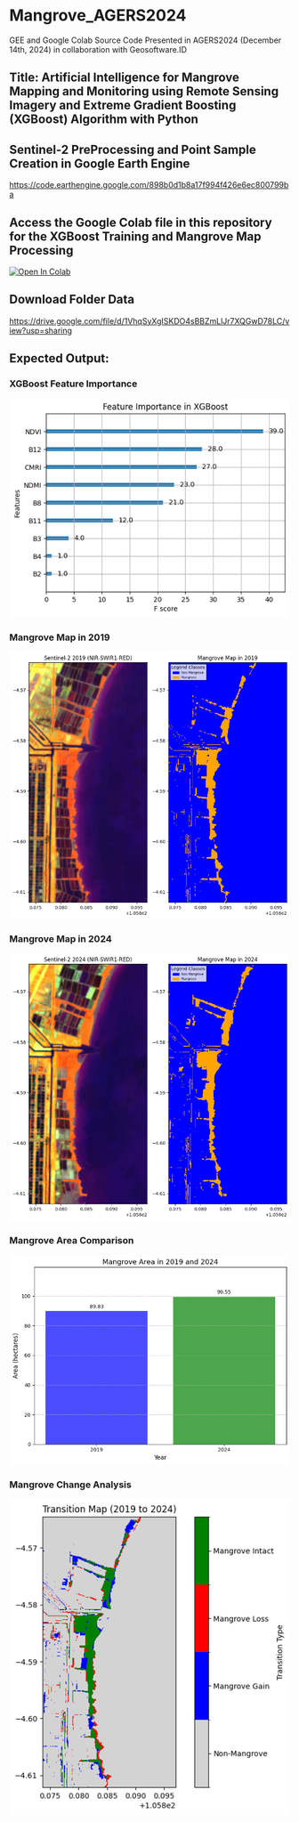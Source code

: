 # Mangrove_AGERS2024
GEE and Google Colab Source Code Presented in AGERS2024 (December 14th, 2024) in collaboration with Geosoftware.ID

## Title: Artificial Intelligence for Mangrove Mapping and Monitoring using Remote Sensing Imagery and Extreme Gradient Boosting (XGBoost) Algorithm with Python

## Sentinel-2 PreProcessing and Point Sample Creation in Google Earth Engine
https://code.earthengine.google.com/898b0d1b8a17f994f426e6ec800799ba

## Access the Google Colab file in this repository for the XGBoost Training and Mangrove Map Processing
[![Open In Colab](https://colab.research.google.com/assets/colab-badge.svg)](https://github.com/ilhamjamaluddin/Mangrove_AGERS2024/blob/5c9f595c5139b15333380d07f251f015b1db2701/AGERS2024_XGBoost.ipynb)

## Download Folder Data
https://drive.google.com/file/d/1VhqSyXgISKDO4sBBZmLlJr7XQGwD78LC/view?usp=sharing

## Expected Output:
### XGBoost Feature Importance
![image alt](https://github.com/ilhamjamaluddin/Mangrove_AGERS2024/blob/c2b986966c04390c70f50db20cd20e80f4303f92/image/Feature_Importance.png)
### Mangrove Map in 2019
![image alt](https://github.com/ilhamjamaluddin/Mangrove_AGERS2024/blob/c2b986966c04390c70f50db20cd20e80f4303f92/image/Mangrove_Map_2019.png)
### Mangrove Map in 2024
![image alt](https://github.com/ilhamjamaluddin/Mangrove_AGERS2024/blob/c2b986966c04390c70f50db20cd20e80f4303f92/image/Mangrove_Map_2024.png)
### Mangrove Area Comparison
![image alt](https://github.com/ilhamjamaluddin/Mangrove_AGERS2024/blob/c2b986966c04390c70f50db20cd20e80f4303f92/image/Area_Comparison.png)
### Mangrove Change Analysis
![image alt](https://github.com/ilhamjamaluddin/Mangrove_AGERS2024/blob/c2b986966c04390c70f50db20cd20e80f4303f92/image/Transition_Mangrove_Map.png)


